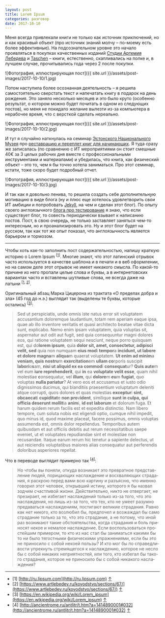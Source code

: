 ```yaml
---
layout: post
title: Lorem Ipsum
categories: разговор
date: 2017-10-10
---
```


Меня всегда привлекали книги не только как источник приключений, но и как красивый объект (про источник знаний молчу – по-моему есть более эффективные). На подсознательном уровне это начало проявляться в покупках качественных изданий [Студии Артемия Лебедева](https://www.artlebedev.ru) и [Taschen](https://www.taschen.com) – книги, естественно, скапливались на полке и, в лучшем случае, прочитывались года через 2 после покупки.

![Фотография, иллюстрирующая пост]({{ site.url }}/assets/post-images/2017-10-10/1.jpg)

Потом наступила более осознанная деятельность – я решила самостоятельно сверстать текст и напечатать книгу в подарок на день рождения. Это заняло несколько месяцев и это было круто (особенно результат, о котором можно будет почитать в одном из следующих постов), но меня не покидало желание вылезти из-за компьютера в нерабочее время, что с версткой сделать нереально.

![Фотография, иллюстрирующая пост]({{ site.url }}/assets/post-images/2017-10-10/2.jpg)

И тут я случайно наткнулась на семинар [Эстонского Национального Музея](http://www.erm.ee) про [реставрацию и переплет книг для начинающих](http://www.erm.ee/et/content/raamatute-köitmine-ja-parandamine). Я туда сразу же записалась (по сравнению с ИТ мероприятиями он стоит смешные 40€ за 3 целых рабочих дня вместе с профессиональными инструментами и материалами) и убедилась, что книга, как физический объект – это то, чем я бы точно хотела заниматься. Про этот семинар, кстати, тоже скоро будет подробный отчет.

![Фотография, иллюстрирующая пост]({{ site.url }}/assets/post-images/2017-10-10/3.jpg)

И так как я довольно ленива, то решила создать себе дополнительную мотивацию в виде блога (ну и плюс еще хотелось удовлетворить свои ИТ амбиции и попробовать [Jekyll](https://jekyllrb.com), на чем и сделан этот блог). По опыту своего англоязычного [блога про тестирование](https://ivanova-irina.blogspot.com.ee) я знаю, что если существует блог, то совесть периодически взывает к написанию постов. Пост, в свою очередь, не только заставляет заняться чем-то интересным, но и проанализировать это. Ну и этот блог будет на русском, так как тот же опыт показал, что англоязычность является барьером и тормозом.

---

Чтобы хоть как-то заполнить пост содержательностью, напишу краткую историю о Lorem Ipsum <a id="textnote-1"></a><sup>[[1](#footnote-1)]</sup>. Многие знают, что этот латинский отрывок часто используется в качестве шаблона и в печати и в веб оформлении, но на самом деле этот отрывок не имеет никакого смысла. По какой-то причине из него пропали целые слова и буквы, а в интернетовских вариантах часто и вставлены шутливые слова, не всегда даже на латыни <a id="textnote-2"></a><sup>[[1](#footnote-1), [2](#footnote-2)]</sup>.

Оригинальный абзац Марка Цицерона из трактата «О пределах добра и зла» (45 год до н.э.) выглядит так (выделены те буквы, которые остались) <a id="textnote-3"></a><sup>[[3](#footnote-3)]</sup>:

> Sed ut perspiciatis, unde omnis iste natus error sit voluptatem accusantium doloremque laudantium, totam rem aperiam eaque ipsa, quae ab illo inventore veritatis et quasi architecto beatae vitae dicta sunt, explicabo. Nemo enim ipsam voluptatem, quia voluptas sit, aspernatur aut odit aut fugit, sed quia consequuntur magni dolores eos, qui ratione voluptatem sequi nesciunt, neque porro quisquam est, qui do**lorem ipsum**, quia **dolor sit, amet, consectetur, adipisci velit, sed** quia non numquam **eius mod**i **tempor**a **incidunt, ut labore et dolore magna**m **aliqua**m quaerat voluptatem. **Ut enim ad minim**a **veniam, quis nostru**m **exercitation**em **ullam co**rporis suscipit **labori**o**s**am, **nisi ut aliquid ex ea commod**i **consequat**ur? **Quis aute**m vel eum **iure reprehenderit**, qui **in** ea **voluptate velit esse**, quam nihil molestiae **c**onsequatur, vel **illum**, qui **dolore**m **eu**m **fugiat**, quo voluptas **nulla pariatur**? At vero eos et accusamus et iusto odio dignissimos ducimus, qui blanditiis praesentium voluptatum deleniti atque corrupti, quos dolores et quas molestias **exceptur**i **sint, obcaecat**i **cupiditat**e **non pro**v**ident**, similique **sunt in culpa, qui officia deserunt mollit**ia **anim**i, **id est laborum** et dolorum fuga. Et harum quidem rerum facilis est et expedita distinctio. Nam libero tempore, cum soluta nobis est eligendi optio, cumque nihil impedit, quo minus id, quod maxime placeat, facere possimus, omnis voluptas assumenda est, omnis dolor repellendus. Temporibus autem quibusdam et aut officiis debitis aut rerum necessitatibus saepe eveniet, ut et voluptates repudiandae sint et molestiae non recusandae. Itaque earum rerum hic tenetur a sapiente delectus, ut aut reiciendis voluptatibus maiores alias consequatur aut perferendis doloribus asperiores repellat.

Что в переводе выглядит примерно так <a id="textnote-4"></a><sup>[[4](#4)]</sup>:

> Но чтобы вы поня­ли, откуда воз­ни­ка­ет это пре­врат­ное представ­ле­ние людей, пори­цаю­щих насла­жде­ние и вос­хва­ляющих стра­да­ния, я рас­крою перед вами всю кар­ти­ну и разъ­яс­ню, что имен­но гово­рил этот чело­век, открыв­ший исти­ну, кото­ро­го я бы назвал зод­чим счаст­ли­вой жиз­ни. Дей­ст­ви­тель­но, никто не отвер­га­ет, не пре­зи­ра­ет, не избе­га­ет насла­жде­ний толь­ко из-за того, что это насла­жде­ния, но лишь из-за того, что тех, кто не уме­ет разум­но пред­а­вать­ся насла­жде­ни­ям, пости­га­ют вели­кие стра­да­ния. Рав­но как нет нико­го, кто воз­лю­бил бы, пред­по­чел и воз­жаж­дал бы само стра­да­ние толь­ко за то, что это стра­да­ние, а не пото­му, что иной раз воз­ни­ка­ют такие обсто­я­тель­ства, когда стра­да­ния и боль при­но­сят некое и нема­лое насла­жде­ние. Если вос­поль­зо­вать­ся про­стей­шим при­ме­ром, то кто из нас стал бы зани­мать­ся каки­ми бы то ни было тягост­ны­ми физи­че­ски­ми упраж­не­ни­я­ми, если бы это не при­но­си­ло с собой неко­ей поль­зы? И кто мог бы по спра­вед­ли­во­сти упрек­нуть стре­мя­ще­го­ся к насла­жде­нию, кото­рое не нес­ло бы с собой ника­ких непри­ят­но­стей, или того, кто избе­гал бы тако­го стра­да­ния, кото­рое не при­но­си­ло бы с собой ника­ко­го насла­жде­ния?

---

* <a id="footnote-1">[1]</a> [http://ru.lipsum.com](http://ru.lipsum.com) [&uarr;](#textnote-1)
* <a id="footnote-2">[2]</a> [https://www.artlebedev.ru/kovodstvo/sections/67/](https://www.artlebedev.ru/kovodstvo/sections/67/) [&uarr;](#textnote-2)
* <a id="footnote-3">[3]</a> [https://en.wikipedia.org/wiki/Lorem_ipsum](https://en.wikipedia.org/wiki/Lorem_ipsum) [&uarr;](#textnote-3)
* <a id="footnote-4">[4]</a> [http://ancientrome.ru/antlitr/t.htm?a=1414890001#032](http://ancientrome.ru/antlitr/t.htm?a=1414890001#032) [&uarr;](#textnote-4)
